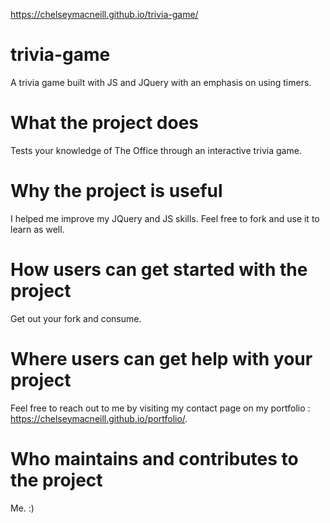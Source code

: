 https://chelseymacneill.github.io/trivia-game/

# trivia-game
A trivia game built with JS and JQuery with an emphasis on using timers. 

# What the project does
Tests your knowledge of The Office through an interactive trivia game. 

# Why the project is useful
I helped me improve my JQuery and JS skills. Feel free to fork and use it to learn as well. 

# How users can get started with the project
Get out your fork and consume.

# Where users can get help with your project
Feel free to reach out to me by visiting my contact page on my portfolio : https://chelseymacneill.github.io/portfolio/.

# Who maintains and contributes to the project
Me. :)
